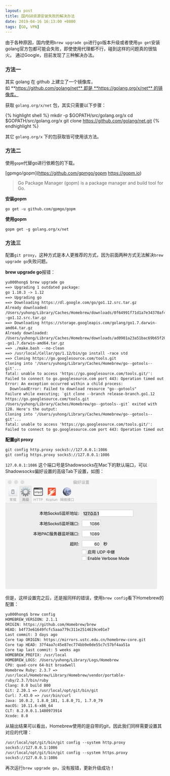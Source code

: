 ```yaml
---
layout: post
title: 国内GO资源安装失败的解决办法
date: 2019-04-16 16:13:00 +0800
tags: [GO, VPN]
---
```


由于各种原因，国内使用`brew upgrade go`进行go版本升级或者使用`go get`安装golang官方包都可能会失败，即使使用代理都不行，碰到这样的问题真的很恼火。
通过Google，目前发现了三种解决办法。

<!-- more -->

### 方法一

其实 golang 在 github 上建立了一个镜像库，如 **https://github.com/golang/net** 即是 **https://golang.org/x/net** 的镜像库。

获取 `golang.org/x/net` 包，其实只需要以下步骤：

{% highlight shell %}
mkdir -p $GOPATH/src/golang.org/x
cd $GOPATH/src/golang.org/x
git clone https://github.com/golang/net.git
{% endhighlight %}

其它 `golang.org/x` 下的包获取皆可使用该方法。

### 方法二

使用`gopm`代替go进行依赖包的下载。

[gpmgo/gopm](https://github.com/gpmgo/gopm 
https://gopm.io)


> Go Package Manager (gopm) is a package manager and build tool for Go.

**安装gopm**

```
go get -u github.com/gpmgo/gopm
```

**使用gopm**

```
gopm get -g golang.org/x/net
```

### 方法三

配置`git proxy`，这种方式是本人更推荐的方式，因为前面两种方式无法解决`brew upgrade go`失败问题。

**brew upgrade go**报错：

```
yu000hong$ brew upgrade go
==> Upgrading 1 outdated package:
go 1.10.3 -> 1.12
==> Upgrading go
==> Downloading https://dl.google.com/go/go1.12.src.tar.gz
Already downloaded: /Users/yuhong/Library/Caches/Homebrew/downloads/0f64991f71d1a7e34370af429189d0a6757948abf4f26cd18f4bd450f59b34dc--go1.12.src.tar.gz
==> Downloading https://storage.googleapis.com/golang/go1.7.darwin-amd64.tar.gz
Already downloaded: /Users/yuhong/Library/Caches/Homebrew/downloads/ad0901a23a51bac69b65f20bbc8e3fe998bc87a3be91d0859ef27bd1fe537709--go1.7.darwin-amd64.tar.gz
==> ./make.bash --no-clean
==> /usr/local/Cellar/go/1.12/bin/go install -race std
==> Cloning https://go.googlesource.com/tools.git
Cloning into '/Users/yuhong/Library/Caches/Homebrew/go--gotools--git'...
fatal: unable to access 'https://go.googlesource.com/tools.git/': Failed to connect to go.googlesource.com port 443: Operation timed out
Error: An exception occurred within a child process:
  DownloadError: Failed to download resource "go--gotools"
Failure while executing; `git clone --branch release-branch.go1.12 https://go.googlesource.com/tools.git /Users/yuhong/Library/Caches/Homebrew/go--gotools--git` exited with 128. Here's the output:
Cloning into '/Users/yuhong/Library/Caches/Homebrew/go--gotools--git'...
fatal: unable to access 'https://go.googlesource.com/tools.git/': Failed to connect to go.googlesource.com port 443: Operation timed out
```

**配置git proxy**

```
git config http.proxy socks5://127.0.0.1:1086
git config https.proxy socks5://127.0.0.1:1086
```

`127.0.0.1:1086` 这个端口号是Shadowsocks在Mac下的默认端口，可以Shadowsocks偏好设置的高级Tab下设置，如图：

![](/static/image/201904/shadowsocks-setting.png)

但是，这样设置完之后，还是报同样的错误，使用`brew config`看下Homebrew的配置：

```
yu000hong$ brew config
HOMEBREW_VERSION: 2.1.1
ORIGIN: https://github.com/Homebrew/brew
HEAD: b4f73e61649fcfc5aaa779c311e2514619ce01e7
Last commit: 3 days ago
Core tap ORIGIN: https://mirrors.ustc.edu.cn/homebrew-core.git
Core tap HEAD: 37f4aa7c45e87ec774bb9e0de55c7c57bf4aa51a
Core tap last commit: 5 weeks ago
HOMEBREW_PREFIX: /usr/local
HOMEBREW_LOGS: /Users/yuhong/Library/Logs/Homebrew
CPU: quad-core 64-bit broadwell
Homebrew Ruby: 2.3.7 => /usr/local/Homebrew/Library/Homebrew/vendor/portable-ruby/2.3.7/bin/ruby
Clang: 8.0 build 800
Git: 2.20.1 => /usr/local/opt/git/bin/git
Curl: 7.43.0 => /usr/bin/curl
Java: 10.0.2, 1.8.0_181, 1.8.0_71, 1.7.0_79
macOS: 10.11.6-x86_64
CLT: 8.2.0.0.1.1480973914
Xcode: 8.0
```

从输出结果可以看出，Homebrew使用的是自带的git，因此我们同样需要设置其对应的代理：

```
/usr/local/opt/git/bin/git config --system http.proxy socks5://127.0.0.1:1086
/usr/local/opt/git/bin/git config --system https.proxy socks5://127.0.0.1:1086
```

再次运行`brew upgrade go`，没有报错，更新升级成功！



